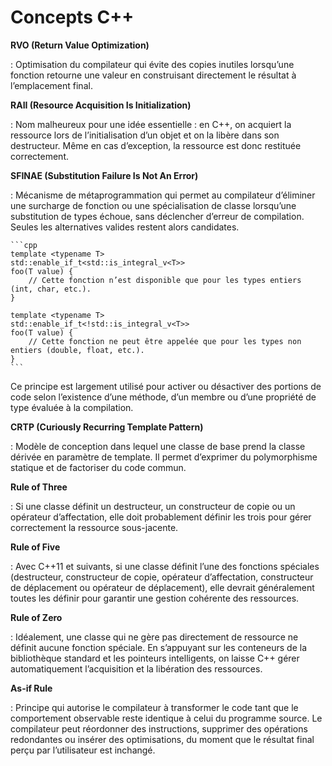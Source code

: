 # Concepts C++

**RVO (Return Value Optimization)**

: Optimisation du compilateur qui évite des copies inutiles lorsqu’une fonction retourne une valeur en construisant directement le résultat à l’emplacement final.

**RAII (Resource Acquisition Is Initialization)**

: Nom malheureux pour une idée essentielle : en C++, on acquiert la ressource lors de l’initialisation d’un objet et on la libère dans son destructeur. Même en cas d’exception, la ressource est donc restituée correctement.

**SFINAE (Substitution Failure Is Not An Error)**

: Mécanisme de métaprogrammation qui permet au compilateur d’éliminer une surcharge de fonction ou une spécialisation de classe lorsqu’une substitution de types échoue, sans déclencher d’erreur de compilation. Seules les alternatives valides restent alors candidates.

    ```cpp
    template <typename T>
    std::enable_if_t<std::is_integral_v<T>>
    foo(T value) {
        // Cette fonction n’est disponible que pour les types entiers (int, char, etc.).
    }

    template <typename T>
    std::enable_if_t<!std::is_integral_v<T>>
    foo(T value) {
        // Cette fonction ne peut être appelée que pour les types non entiers (double, float, etc.).
    }
    ```

Ce principe est largement utilisé pour activer ou désactiver des portions de code selon l’existence d’une méthode, d’un membre ou d’une propriété de type évaluée à la compilation.

**CRTP (Curiously Recurring Template Pattern)**

: Modèle de conception dans lequel une classe de base prend la classe dérivée en paramètre de template. Il permet d’exprimer du polymorphisme statique et de factoriser du code commun.

**Rule of Three**

: Si une classe définit un destructeur, un constructeur de copie ou un opérateur d’affectation, elle doit probablement définir les trois pour gérer correctement la ressource sous-jacente.

**Rule of Five**

: Avec C++11 et suivants, si une classe définit l’une des fonctions spéciales (destructeur, constructeur de copie, opérateur d’affectation, constructeur de déplacement ou opérateur de déplacement), elle devrait généralement toutes les définir pour garantir une gestion cohérente des ressources.

**Rule of Zero**

: Idéalement, une classe qui ne gère pas directement de ressource ne définit aucune fonction spéciale. En s’appuyant sur les conteneurs de la bibliothèque standard et les pointeurs intelligents, on laisse C++ gérer automatiquement l’acquisition et la libération des ressources.

**As-if Rule**

: Principe qui autorise le compilateur à transformer le code tant que le comportement observable reste identique à celui du programme source. Le compilateur peut réordonner des instructions, supprimer des opérations redondantes ou insérer des optimisations, du moment que le résultat final perçu par l’utilisateur est inchangé.
